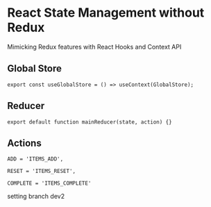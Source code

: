 # React State Management without Redux

Mimicking Redux features with React Hooks and Context API

## Global Store
`export const useGlobalStore = () => useContext(GlobalStore);`
## Reducer
`export default function mainReducer(state, action) {}`
## Actions
`ADD = 'ITEMS_ADD',`

`RESET = 'ITEMS_RESET',`

`COMPLETE = 'ITEMS_COMPLETE'`

setting branch dev2

